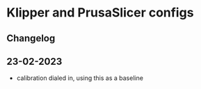 # Klipper and PrusaSlicer configs

## Changelog

## 23-02-2023

- calibration dialed in, using this as a baseline

